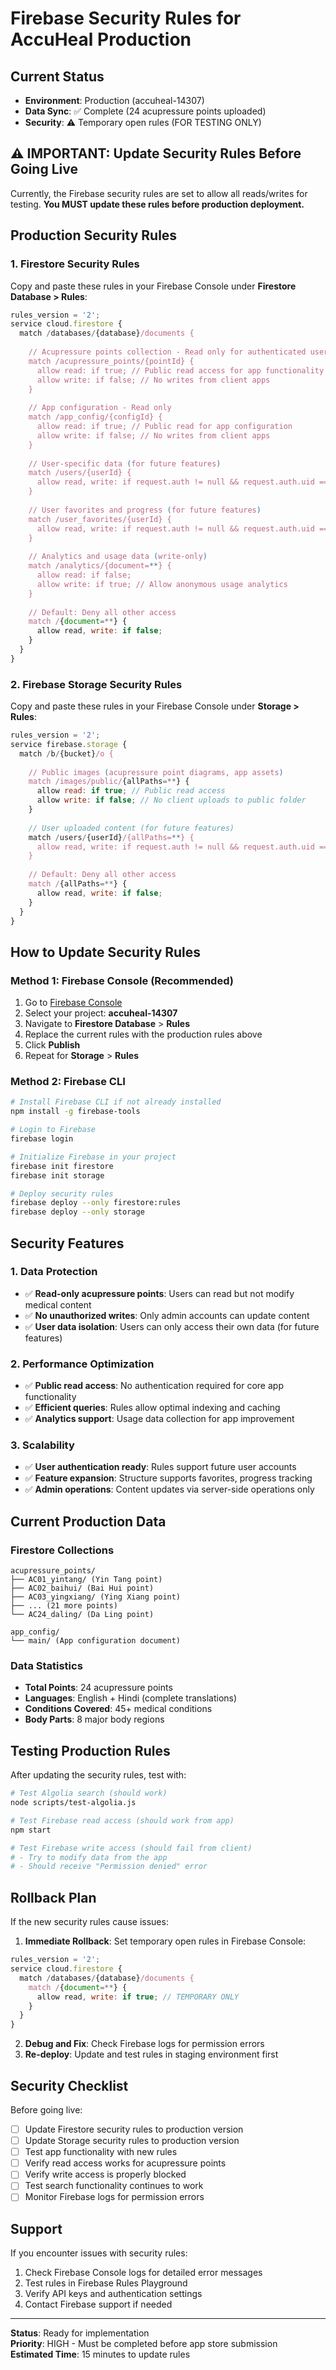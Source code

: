 # Firebase Security Rules for AccuHeal Production

## Current Status
- **Environment**: Production (accuheal-14307)
- **Data Sync**: ✅ Complete (24 acupressure points uploaded)
- **Security**: ⚠️ Temporary open rules (FOR TESTING ONLY)

## ⚠️ IMPORTANT: Update Security Rules Before Going Live

Currently, the Firebase security rules are set to allow all reads/writes for testing. **You MUST update these rules before production deployment.**

## Production Security Rules

### 1. Firestore Security Rules

Copy and paste these rules in your Firebase Console under **Firestore Database > Rules**:

```javascript
rules_version = '2';
service cloud.firestore {
  match /databases/{database}/documents {
    
    // Acupressure points collection - Read only for authenticated users
    match /acupressure_points/{pointId} {
      allow read: if true; // Public read access for app functionality
      allow write: if false; // No writes from client apps
    }
    
    // App configuration - Read only
    match /app_config/{configId} {
      allow read: if true; // Public read for app configuration
      allow write: if false; // No writes from client apps
    }
    
    // User-specific data (for future features)
    match /users/{userId} {
      allow read, write: if request.auth != null && request.auth.uid == userId;
    }
    
    // User favorites and progress (for future features)
    match /user_favorites/{userId} {
      allow read, write: if request.auth != null && request.auth.uid == userId;
    }
    
    // Analytics and usage data (write-only)
    match /analytics/{document=**} {
      allow read: if false;
      allow write: if true; // Allow anonymous usage analytics
    }
    
    // Default: Deny all other access
    match /{document=**} {
      allow read, write: if false;
    }
  }
}
```

### 2. Firebase Storage Security Rules

Copy and paste these rules in your Firebase Console under **Storage > Rules**:

```javascript
rules_version = '2';
service firebase.storage {
  match /b/{bucket}/o {
    
    // Public images (acupressure point diagrams, app assets)
    match /images/public/{allPaths=**} {
      allow read: if true; // Public read access
      allow write: if false; // No client uploads to public folder
    }
    
    // User uploaded content (for future features)
    match /users/{userId}/{allPaths=**} {
      allow read, write: if request.auth != null && request.auth.uid == userId;
    }
    
    // Default: Deny all other access
    match /{allPaths=**} {
      allow read, write: if false;
    }
  }
}
```

## How to Update Security Rules

### Method 1: Firebase Console (Recommended)
1. Go to [Firebase Console](https://console.firebase.google.com)
2. Select your project: **accuheal-14307**
3. Navigate to **Firestore Database** > **Rules**
4. Replace the current rules with the production rules above
5. Click **Publish**
6. Repeat for **Storage** > **Rules**

### Method 2: Firebase CLI
```bash
# Install Firebase CLI if not already installed
npm install -g firebase-tools

# Login to Firebase
firebase login

# Initialize Firebase in your project
firebase init firestore
firebase init storage

# Deploy security rules
firebase deploy --only firestore:rules
firebase deploy --only storage
```

## Security Features

### 1. Data Protection
- ✅ **Read-only acupressure points**: Users can read but not modify medical content
- ✅ **No unauthorized writes**: Only admin accounts can update content
- ✅ **User data isolation**: Users can only access their own data (for future features)

### 2. Performance Optimization
- ✅ **Public read access**: No authentication required for core app functionality
- ✅ **Efficient queries**: Rules allow optimal indexing and caching
- ✅ **Analytics support**: Usage data collection for app improvement

### 3. Scalability
- ✅ **User authentication ready**: Rules support future user accounts
- ✅ **Feature expansion**: Structure supports favorites, progress tracking
- ✅ **Admin operations**: Content updates via server-side operations only

## Current Production Data

### Firestore Collections
```
acupressure_points/
├── AC01_yintang/ (Yin Tang point)
├── AC02_baihui/ (Bai Hui point)
├── AC03_yingxiang/ (Ying Xiang point)
├── ... (21 more points)
└── AC24_daling/ (Da Ling point)

app_config/
└── main/ (App configuration document)
```

### Data Statistics
- **Total Points**: 24 acupressure points
- **Languages**: English + Hindi (complete translations)
- **Conditions Covered**: 45+ medical conditions
- **Body Parts**: 8 major body regions

## Testing Production Rules

After updating the security rules, test with:

```bash
# Test Algolia search (should work)
node scripts/test-algolia.js

# Test Firebase read access (should work from app)
npm start

# Test Firebase write access (should fail from client)
# - Try to modify data from the app
# - Should receive "Permission denied" error
```

## Rollback Plan

If the new security rules cause issues:

1. **Immediate Rollback**: Set temporary open rules in Firebase Console:
```javascript
rules_version = '2';
service cloud.firestore {
  match /databases/{database}/documents {
    match /{document=**} {
      allow read, write: if true; // TEMPORARY ONLY
    }
  }
}
```

2. **Debug and Fix**: Check Firebase logs for permission errors
3. **Re-deploy**: Update and test rules in staging environment first

## Security Checklist

Before going live:
- [ ] Update Firestore security rules to production version
- [ ] Update Storage security rules to production version  
- [ ] Test app functionality with new rules
- [ ] Verify read access works for acupressure points
- [ ] Verify write access is properly blocked
- [ ] Test search functionality continues to work
- [ ] Monitor Firebase logs for permission errors

## Support

If you encounter issues with security rules:
1. Check Firebase Console logs for detailed error messages
2. Test rules in Firebase Rules Playground
3. Verify API keys and authentication settings
4. Contact Firebase support if needed

---
**Status**: Ready for implementation  
**Priority**: HIGH - Must be completed before app store submission  
**Estimated Time**: 15 minutes to update rules